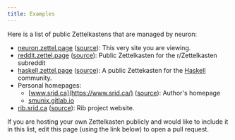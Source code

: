 ```yaml
---
title: Examples
---
```


Here is a list of public Zettelkastens that are managed by neuron:

- [neuron.zettel.page](https://neuron.zettel.page/) ([source](https://github.com/srid/neuron/tree/master/guide)): This very site you are viewing.
- [reddit.zettel.page](https://reddit.zettel.page/) ([source](https://github.com/srid/reddit.zettel.page)): Public Zettelkasten for the r/Zettelkasten subreddit
- [haskell.zettel.page](https://haskell.zettel.page) ([source](https://github.com/srid/haskell-zettelkasten)): A public Zettekasten for the [Haskell](https://www.haskell.org/) community.
- Personal homepages:
  - [www.srid.ca](https://www.srid.ca/) ([source](https://github.com/srid/srid.ca)): Author's homepage
  - [smunix.gitlab.io](https://smunix.gitlab.io/)
- [rib.srid.ca](https://rib.srid.ca/) ([source](https://github.com/srid/rib/tree/master/guide)): Rib project website.

If you are hosting your own Zettelkasten publicly and would like to include it in this list, edit this page (using the link below) to open a pull request.
